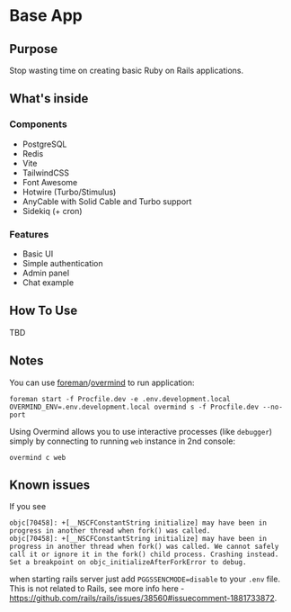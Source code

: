 # Base App

## Purpose

Stop wasting time on creating basic Ruby on Rails applications.

## What's inside

### Components

* PostgreSQL
* Redis
* Vite
* TailwindCSS
* Font Awesome
* Hotwire (Turbo/Stimulus)
* AnyCable with Solid Cable and Turbo support
* Sidekiq (+ cron)

### Features

* Basic UI
* Simple authentication
* Admin panel
* Chat example

## How To Use

TBD

## Notes

You can use [foreman](https://github.com/ddollar/foreman)/[overmind](https://github.com/DarthSim/overmind) to run application:

```shell
foreman start -f Procfile.dev -e .env.development.local
OVERMIND_ENV=.env.development.local overmind s -f Procfile.dev --no-port
```

Using Overmind allows you to use interactive processes (like `debugger`) simply by connecting to running `web` instance in 2nd console:

```shell
overmind c web
```

## Known issues

If you see

```
objc[70458]: +[__NSCFConstantString initialize] may have been in progress in another thread when fork() was called.
objc[70458]: +[__NSCFConstantString initialize] may have been in progress in another thread when fork() was called. We cannot safely call it or ignore it in the fork() child process. Crashing instead. Set a breakpoint on objc_initializeAfterForkError to debug.
```

when starting rails server just add `PGGSSENCMODE=disable` to your `.env` file. This is not related to Rails, see more info here - https://github.com/rails/rails/issues/38560#issuecomment-1881733872.

